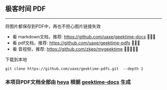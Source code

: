 ## 极客时间 PDF

----
将图片都保存到PDF中，再也不担心图片链接失效

* 看 markdown文档，推荐: https://github.com/uaxe/geektime-docs 🌟🌟🌟
* 看 pdf文档，推荐: https://github.com/uaxe/geektime-pdfs 🌟🌟🌟
* 看 音视频，推荐: https://github.com/zkep/mygeektime 🌟🌟🌟🌟🌟


下载到本地
```shell
git clone https://github.com/uaxe/geektime-pdfs.git  --depth 1
```



### 本项目PDF文档全部由 [heya](https://github.com/zkep/heya) 根据 [geektime-docs](https://github.com/uaxe/geektime-docs) 生成